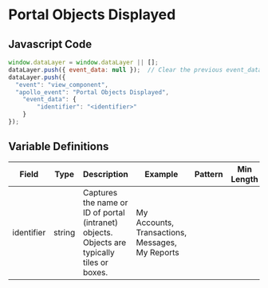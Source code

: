 # Portal Objects Displayed

### 

## Javascript Code
```js
window.dataLayer = window.dataLayer || [];
dataLayer.push({ event_data: null });  // Clear the previous event_data object.
dataLayer.push({
  "event": "view_component",
  "apollo_event": "Portal Objects Displayed",
    "event_data": {
        "identifier": "<identifier>"
    }
});
```

## Variable Definitions

|Field|Type|Description|Example|Pattern|Min Length|Max Length|Minimum|Maximum|Multiple Of|
| --- | --- | --- | --- | --- | --- | --- | --- | --- | --- |
|identifier|string|Captures the name or ID of portal \(intranet\) objects. Objects are typically tiles or boxes.|My Accounts, Transactions, Messages, My Reports|||||||




